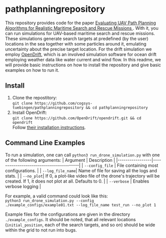 # pathplanningrepository

This repository provides code for the paper [Evaluating UAV Path Planning Algorithms for Realistic Maritime Search and Rescue Missions
](https://arxiv.org/abs/2402.01494). With it, you can run simulations for UAV-based maritime search and rescue missions.
These simulations generate search targets at predefined (by the user) locations in the sea together with some particles around it, emulating uncertainty about the precise target location. For the drift simulation we employ [OpenDrift](https://github.com/OpenDrift/opendrift), which is an involved simulation software for ocean drift employing weather data like water current and wind flow.
In this readme, we will provide basic instructions on how to install the repository and give basic examples on how to run it.

## Install
1. Clone the repostitory:<br>
	```git clone https://github.com/cogsys-tuebingen/pathplanningrepository && cd pathplanningrepository```
2. Install OpenDrift:<br>
	```git clone https://github.com/OpenDrift/opendrift.git && cd opendrift```<br>
	Follow [their installation instructions](https://opendrift.github.io/install.html).


## Command Line Examples
To run a simulation, one can call ```python3 run_drone_simulation.py``` with one of the following arguments:
| Argument        | Description                             |
|-----------------|-----------------------------------------|
| `--config_file`  | File containing most configurations.               |
| `--log_file_name`| Name of file for saving all the logs and stats.       |
| `--no_plot`| If 0, a plot-like video file of the drone's trajectory will be created. If 1, it does not plot at all. Defaults to 0.          |
| `--verbose`     | Enables verbose logging                 |

For example, a valid command could look like this:<br>
```python3 run_drone_simulation.py --config ./example_configs/example01.txt --log_file_name test_run --no_plot 1```

Example files for the configurations are given in the directory ```./example_configs```.
It should be noted, that all relevant locations (```initial_position```, each of the search targets, and so on) should be wide within the grid to not run into bugs.




